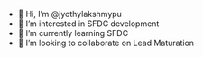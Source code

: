 - 👋 Hi, I’m @jyothylakshmypu
- 👀 I’m interested in SFDC development
- 🌱 I’m currently learning SFDC
- 💞️ I’m looking to collaborate on Lead Maturation

<!---
jyothylakshmypu/jyothylakshmypu is a ✨ special ✨ repository because its `README.md` (this file) appears on your GitHub profile.
You can click the Preview link to take a look at your changes.
--->
